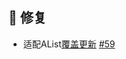 <!--2025-02-26-->

## 🐞 修复

* 适配AList[覆盖更新](https://github.com/AlistGo/alist/pull/7809) [#59](https://github.com/dr34m-cn/taosync/issues/59)